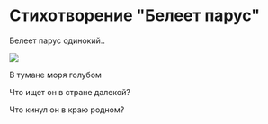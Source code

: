 # Стихотворение "Белеет парус"

Белеет парус одинокий..

<img src = "https://drasler.ru/wp-content/uploads/2019/10/белеет-парус-одинокий-016.jpg">

В тумане моря голубом

Что ищет он в стране далекой?

Что кинул он в краю родном?